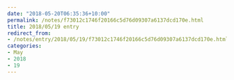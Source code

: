 ```yaml
---
date: "2018-05-20T06:35:36+10:00"
permalink: /notes/f73012c1746f20166c5d76d09307a6137dcd170e.html
title: 2018/05/19 entry
redirect_from:
- /notes/entry/2018/05/19/f73012c1746f20166c5d76d09307a6137dcd170e.html
categories:
- May
- 2018
- 19
---
```

